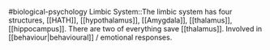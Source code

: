 #biological-psychology 
Limbic System::The limbic system has four structures, [[HATH]], [[hypothalamus]], [[Amygdala]], [[thalamus]], [[hippocampus]]. There are two of everything save [[thalamus]]. Involved in [[behaviour|behavioural]] / emotional responses.